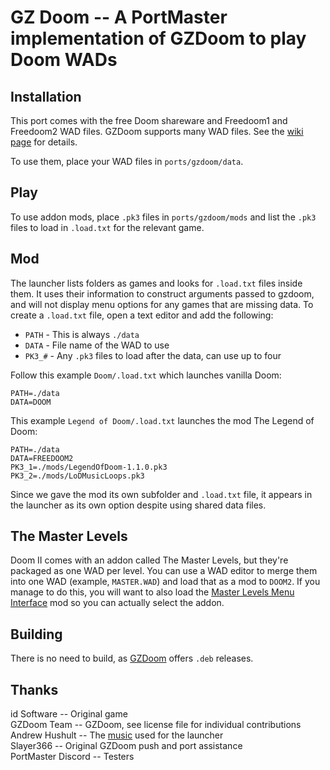 # GZ Doom -- A PortMaster implementation of GZDoom to play Doom WADs

## Installation
This port comes with the free Doom shareware and Freedoom1 and Freedoom2 WAD files. GZDoom supports many WAD files. See the [wiki page](https://zdoom.org/wiki/IWAD) for details.

To use them, place your WAD files in `ports/gzdoom/data`.

## Play
To use addon mods, place `.pk3` files in `ports/gzdoom/mods` and list the `.pk3` files to load in `.load.txt` for the relevant game.

## Mod
The launcher lists folders as games and looks for `.load.txt` files inside them. It uses their information to construct arguments passed to gzdoom, and will not display menu options for any games that are missing data. To create a `.load.txt` file, open a text editor and add the following:

- `PATH` - This is always `./data`
- `DATA` - File name of the WAD to use
- `PK3_#` - Any `.pk3` files to load after the data, can use up to four

Follow this example `Doom/.load.txt` which launches vanilla Doom:

```
PATH=./data
DATA=DOOM
```

This example `Legend of Doom/.load.txt` launches the mod The Legend of Doom:

```
PATH=./data
DATA=FREEDOOM2
PK3_1=./mods/LegendOfDoom-1.1.0.pk3
PK3_2=./mods/LoDMusicLoops.pk3
```

Since we gave the mod its own subfolder and `.load.txt` file, it appears in the launcher as its own option despite using shared data files.

## The Master Levels
Doom II comes with an addon called The Master Levels, but they're packaged as one WAD per level. You can use a WAD editor to merge them into one WAD (example, `MASTER.WAD`) and load that as a mod to `DOOM2`. If you manage to do this, you will want to also load the [Master Levels Menu Interface](https://www.doomworld.com/idgames/utils/frontends/zdmlmenu) mod so you can actually select the addon.

## Building
There is no need to build, as [GZDoom](https://github.com/ZDoom/gzdoom) offers `.deb` releases.

## Thanks
id Software -- Original game  
GZDoom Team -- GZDoom, see license file for individual contributions
Andrew Hushult -- The [music](https://www.youtube.com/watch?v=Yctbs7A4KHk) used for the launcher  
Slayer366 -- Original GZDoom push and port assistance  
PortMaster Discord -- Testers
